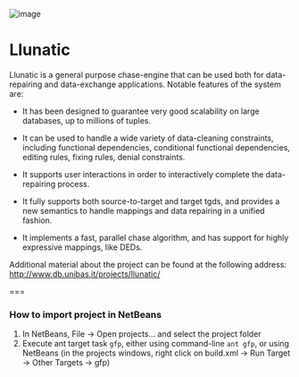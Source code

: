 ![image](http://www.db.unibas.it/projects/llunatic/images/background_center.png)

Llunatic
========
Llunatic is a general purpose chase-engine that can be used both for data-repairing and data-exchange applications. Notable features of the system are:

- It has been designed to guarantee very good scalability on large databases, up to millions of tuples.

- It can be used to handle a wide variety of data-cleaning constraints, including functional dependencies, conditional functional dependencies, editing rules, fixing rules, denial constraints.

- It supports user interactions in order to interactively complete the data-repairing process.

- It fully supports both source-to-target and target tgds, and provides a new semantics to handle mappings and data repairing in a unified fashion.

- It implements a fast, parallel chase algorithm, and has support for highly expressive mappings, like DEDs.

Additional material about the project can be found at the following address: http://www.db.unibas.it/projects/llunatic/

===
### How to import project in NetBeans ####
1. In NetBeans, File -> Open projects... and select the project folder
2. Execute ant target task `gfp`, either using command-line `ant gfp`, or using NetBeans (in the projects windows, right click on build.xml -> Run Target -> Other Targets -> gfp)
